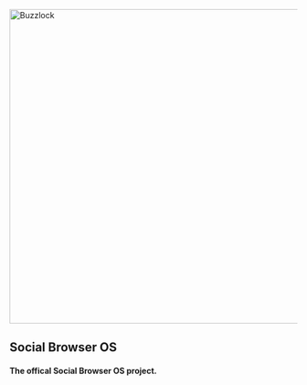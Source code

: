 <a href="http:www.buzzlock.org"><img scr="https://raw.githubusercontent.com/buzzlock/socialBrowserOS/master/buzzIcon.gif" alt="Buzzlock" width="550" height="550"></a>
<h2>
	 Social Browser OS
</h2>
<h4>
The offical Social Browser OS project.
</h4>
